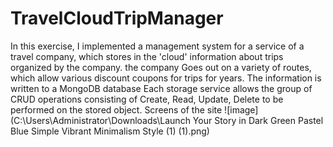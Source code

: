# TravelCloudTripManager
In this exercise, I implemented a management system for a service of a travel company, which stores in the 'cloud' information about trips organized by the company. the company
Goes out on a variety of routes, which allow various discount coupons for trips for years. The information is written to a MongoDB database
Each storage service allows the group of CRUD operations consisting of Create, Read, Update, Delete to be performed on the stored object.
Screens of the site
![image](C:\Users\Administrator\Downloads\Launch Your Story in Dark Green Pastel Blue Simple Vibrant Minimalism Style (1) (1).png)

